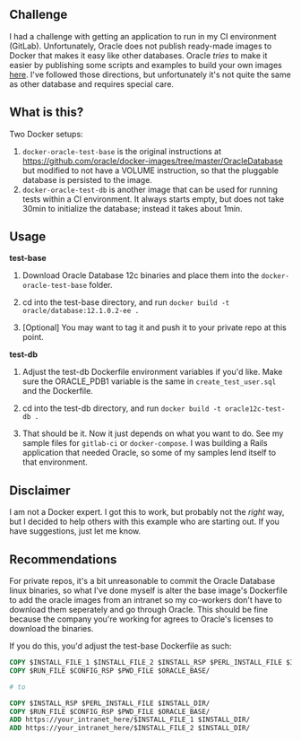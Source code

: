 ## Challenge

I had a challenge with getting an application to run in my CI environment (GitLab). Unfortunately, Oracle does not publish ready-made images to Docker that makes it easy like other databases. Oracle _tries_ to make it easier by publishing some scripts and examples to build your own images [here](https://github.com/oracle/docker-images/tree/master/OracleDatabase). I've followed those directions, but unfortunately it's not quite the same as other database and requires special care.

## What is this?

Two Docker setups:
1) `docker-oracle-test-base` is the original instructions at https://github.com/oracle/docker-images/tree/master/OracleDatabase but modified to not have a VOLUME instruction, so that the pluggable database is persisted to the image.
2) `docker-oracle-test-db` is another image that can be used for running tests within a CI environment. It always starts empty, but does not take 30min to initialize the database; instead it takes about 1min.

## Usage

**test-base**

1) Download Oracle Database 12c binaries and place them into the `docker-oracle-test-base` folder.

1) cd into the test-base directory, and run `docker build -t oracle/database:12.1.0.2-ee .`

1) [Optional] You may want to tag it and push it to your private repo at this point.

**test-db**

1) Adjust the test-db Dockerfile environment variables if you'd like. Make sure the ORACLE_PDB1 variable is the same in `create_test_user.sql` and the Dockerfile.

1) cd into the test-db directory, and run `docker build -t oracle12c-test-db .`

1) That should be it. Now it just depends on what you want to do. See my sample
files for `gitlab-ci` or `docker-compose`. I was building a Rails application
that needed Oracle, so some of my samples lend itself to that environment.

## Disclaimer

I am not a Docker expert. I got this to work, but probably not the _right_ way, but I decided to help others with this example who are starting out. If you have suggestions, just let me know.

## Recommendations

For private repos, it's a bit unreasonable to commit the Oracle Database linux binaries, so what I've done myself is alter the base image's Dockerfile to add the oracle images from an intranet so my co-workers don't have to download them seperately and go through Oracle. This should be fine because the company you're working for agrees to Oracle's licenses to download the binaries.

If you do this, you'd adjust the test-base Dockerfile as such:

```dockerfile
COPY $INSTALL_FILE_1 $INSTALL_FILE_2 $INSTALL_RSP $PERL_INSTALL_FILE $INSTALL_DIR/
COPY $RUN_FILE $CONFIG_RSP $PWD_FILE $ORACLE_BASE/

# to

COPY $INSTALL_RSP $PERL_INSTALL_FILE $INSTALL_DIR/
COPY $RUN_FILE $CONFIG_RSP $PWD_FILE $ORACLE_BASE/
ADD https://your_intranet_here/$INSTALL_FILE_1 $INSTALL_DIR/
ADD https://your_intranet_here/$INSTALL_FILE_2 $INSTALL_DIR/
```
